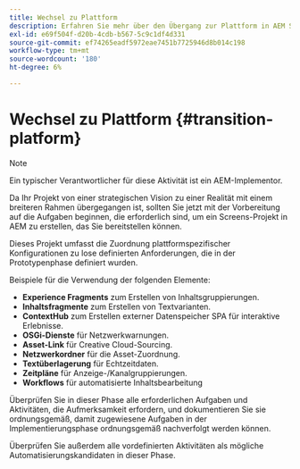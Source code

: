 ```yaml
---
title: Wechsel zu Plattform
description: Erfahren Sie mehr über den Übergang zur Plattform in AEM Screens.
exl-id: e69f504f-d20b-4cdb-b567-5c9c1df4d331
source-git-commit: ef74265eadf5972eae7451b7725946d8b014c198
workflow-type: tm+mt
source-wordcount: '180'
ht-degree: 6%

---
```


# Wechsel zu Plattform {#transition-platform}

>[!NOTE]
>
>Ein typischer Verantwortlicher für diese Aktivität ist ein AEM-Implementor.

Da Ihr Projekt von einer strategischen Vision zu einer Realität mit einem breiteren Rahmen übergegangen ist, sollten Sie jetzt mit der Vorbereitung auf die Aufgaben beginnen, die erforderlich sind, um ein Screens-Projekt in AEM zu erstellen, das Sie bereitstellen können.

Dieses Projekt umfasst die Zuordnung plattformspezifischer Konfigurationen zu lose definierten Anforderungen, die in der Prototypenphase definiert wurden.

Beispiele für die Verwendung der folgenden Elemente:

* **Experience Fragments** zum Erstellen von Inhaltsgruppierungen.
* **Inhaltsfragmente** zum Erstellen von Textvarianten.
* **ContextHub** zum Erstellen externer Datenspeicher SPA für interaktive Erlebnisse.
* **OSGi-Dienste** für Netzwerkwarnungen.
* **Asset-Link** für Creative Cloud-Sourcing.
* **Netzwerkordner** für die Asset-Zuordnung.
* **Textüberlagerung** für Echtzeitdaten.
* **Zeitpläne** für Anzeige-/Kanalgruppierungen.
* **Workflows** für automatisierte Inhaltsbearbeitung

Überprüfen Sie in dieser Phase alle erforderlichen Aufgaben und Aktivitäten, die Aufmerksamkeit erfordern, und dokumentieren Sie sie ordnungsgemäß, damit zugewiesene Aufgaben in der Implementierungsphase ordnungsgemäß nachverfolgt werden können.

Überprüfen Sie außerdem alle vordefinierten Aktivitäten als mögliche Automatisierungskandidaten in dieser Phase.
